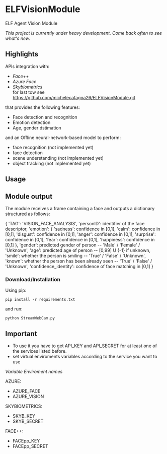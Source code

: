 # ELFVisionModule
ELF Agent Vision Module

*This project is currently under heavy development. Come back often to see what's new.*

## Highlights

APIs integration with:
- *Face++*
- *Azure Face*
- *Skybiometrics*  
for last tow see https://github.com/michelecafagna26/ELFVisionModule.git

that provides the following features:
- Face detection and recognition
- Emotion detection
- Age, gender dstimation

and an Offline neural-network-based model to perform:
- face recognition (not implemented yet)
- face detection
- scene understanding (not implemented yet)
- object tracking (not implemented yet)

## Usage


## Module output
The module receives a frame containing a face and outputs a dictionary structured as follows:

{
'TAG': 'VISION_FACE_ANALYSIS',
'personID': identifier of the face descriptor,
'emotion': {
            'sadness':   confidence in [0,1],
            'calm':      confidence in [0,1],
            'disgust':   confidence in [0,1],
            'anger':     confidence in [0,1],
            'surprise':  confidence in [0,1],
            'fear':      confidence in [0,1],
            'happiness': confidence in [0,1]
            },
'gender': predicted gender of person -- 'Male' / 'Female' / 'Unknown',
'age': predicted age of person -- [0,99] U {-1} if unknown,
'smile': whether the person is smiling -- 'True' / 'False' / 'Unknown',
'known': whether the person has been already seen -- 'True' / 'False' / 'Unknown',
'confidence_identity': confidence of face matching in [0,1]
}

### Download/Installation

Using pip:
```
pip install -r requirements.txt
```
and run:
```
python StreamWebCam.py
```

## Important

- To use it you have to get API_KEY and API_SECRET for at least one of the services listed before.
- set virtual enviroments variables according to the service you want to use

*Variable Enviroment names*

AZURE:
- AZURE_FACE
- AZURE_VISION

SKYBIOMETRICS:
- SKYB_KEY
- SKYB_SECRET

FACE++:
- FACEpp_KEY
- FACEpp_SECRET
